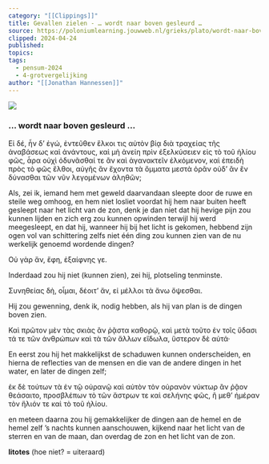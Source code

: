 ```yaml
---
category: "[[Clippings]]"
title: Gevallen zielen - … wordt naar boven gesleurd …
source: https://poloniumlearning.jouwweb.nl/grieks/plato/wordt-naar-boven-gesleurd
clipped: 2024-04-24
published:
topics:
tags:
  - pensum-2024
  - 4-grotvergelijking
author: "[[Jonathan Hannessen]]"
---
```


 [![](https://primary.jwwb.nl/public/z/z/j/temp-srmwdybokmzhdiosysoa/63e436f1-c61b-42b4-a4ad-00f870e10a93.gif?enable-io=true&enable=upscale&crop=480%2C60%2Cx0%2Cy20%2Csafe&width=313&height=39)](https://poloniumlearning.jouwweb.nl/grieks/plato)

### … wordt naar boven gesleurd …

Εἰ δέ, ἦν δ’ ἐγώ, ἐντεῦθεν ἕλκοι τις αὐτὸν βίᾳ διὰ τραχείας τῆς ἀναβάσεως καὶ ἀνάντους, καὶ μὴ ἀνείη πρὶν ἐξελκύσειεν εἰς τὸ τοῦ ἡλίου φῶς, ἆρα οὐχὶ ὀδυνᾶσθαί τε ἂν καὶ ἀγανακτεῖν ἑλκόμενον, καὶ ἐπειδὴ πρὸς τὸ φῶς ἔλθοι, αὐγῆς ἂν ἔχοντα τὰ ὄμματα μεστὰ ὁρᾶν οὐδ’ ἂν ἓν δύνασθαι τῶν νῦν λεγομένων ἀληθῶν;

Als, zei ik, iemand hem met geweld daarvandaan sleepte door de ruwe en steile weg omhoog, en hem niet losliet voordat hij hem naar buiten heeft gesleept naar het licht van de zon, denk je dan niet dat hij hevige pijn zou kunnen lijden en zich erg zou kunnen opwinden terwijl hij werd meegesleept, en dat hij, wanneer hij bij het licht is gekomen, hebbend zijn ogen vol van schittering zelfs niet één ding zou kunnen zien van de nu werkelijk genoemd wordende dingen?

Οὐ γὰρ ἄν, ἔφη, ἐξαίφνης γε.

Inderdaad zou hij niet (kunnen zien), zei hij, plotseling tenminste.

Συνηθείας δὴ, οἶμαι, δέοιτ’ ἄν, εἰ μέλλοι τὰ ἄνω ὄψεσθαι.

Hij zou gewenning, denk ik, nodig hebben, als hij van plan is de dingen boven zien.

Καὶ πρῶτον μὲν τὰς σκιὰς ἂν ῥᾷστα καθορῷ, καὶ μετὰ τοῦτο ἐν τοῖς ὕδασι τά τε τῶν ἀνθρώπων καὶ τὰ τῶν ἄλλων εἴδωλα, ὕστερον δὲ αὐτά·

En eerst zou hij het makkelijkst de schaduwen kunnen onderscheiden, en hierna de reflecties van de mensen en die van de andere dingen in het water, en later de dingen zelf;

ἐκ δὲ τούτων τὰ ἐν τῷ οὐρανῷ καὶ αὐτὸν τὸν οὐρανὸν νύκτωρ ἂν ῥᾷον θεάσαιτο, προσβλέπων τὸ τῶν ἄστρων τε καὶ σελήνης φῶς, ἢ μεθ’ ἡμέραν τὸν ἥλιόν τε καὶ τὸ τοῦ ἡλίου.

en meteen daarna zou hij gemakkelijker de dingen aan de hemel en de hemel zelf ’s nachts kunnen aanschouwen, kijkend naar het licht van de sterren en van de maan, dan overdag de zon en het licht van de zon.

**litotes** (hoe niet? = uiteraard)
